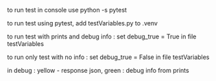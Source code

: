 to run test in console use python -s pytest

to run test using pytest, add testVariables.py to .venv

to run test with prints and debug info : set debug_true = True
in file testVariables

to run only test with no info : set debug_true = False
in file testVariables

in debug : yellow - response json, green : debug info from prints

